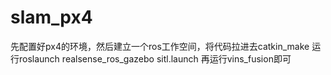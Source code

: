 # slam_px4
先配置好px4的环境，然后建立一个ros工作空间，将代码拉进去catkin_make
运行roslaunch realsense_ros_gazebo sitl.launch
再运行vins_fusion即可
